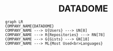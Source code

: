 <h1 align="center">DATADOME</h1>

```mermaid
graph LR
COMPANY_NAME{DATADOME}
COMPANY_NAME ---> U{Users} ---> UN[8]
COMPANY_NAME ---> R{Repositories} ---> RN[78]
COMPANY_NAME ---> G{Gists} ---> GN[18]
COMPANY_NAME ---> ML{Most Used<br>Languages}
```
